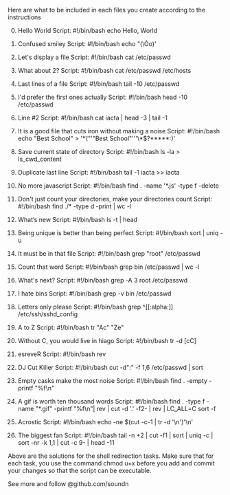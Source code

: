  Here are what to be included in each files you create according to the instructions

0. Hello World
  Script:   #!/bin/bash
    echo Hello, World
1. Confused smiley
Script:   #!/bin/bash
    echo \"\(\Ôo\)\'
2. Let's display a file
Script:   #!/bin/bash
    cat /etc/passwd
3. What about 2?
Script:   #!/bin/bash
    cat /etc/passwd /etc/hosts
4. Last lines of a file
Script:   #!/bin/bash
    tail -10 /etc/passwd
5. I'd prefer the first ones actually
  Script:   #!/bin/bash
    head -10 /etc/passwd
6. Line #2
  Script:   #!/bin/bash
    cat iacta | head -3 | tail -1
7. It is a good file that cuts iron without making a noise
  Script:   #!/bin/bash
    echo "Best School" > '\*\\'\''"Best School"\'\''\\*$\?\*\*\*\*\*:)'
8. Save current state of directory
  Script:   #!/bin/bash
    ls -la > ls_cwd_content
9. Duplicate last line
  Script:   #!/bin/bash
    tail -1 iacta >> iacta
10. No more javascript
  Script:   #!/bin/bash
    find . -name '*.js' -type f -delete
11. Don't just count your directories, make your directories count
  Script:   #!/bin/bash
    find ./* -type d -print | wc -l
12. What’s new
  Script:   #!/bin/bash
    ls -t | head
13. Being unique is better than being perfect
  Script:   #!/bin/bash
    sort | uniq -u
14. It must be in that file
  Script:   #!/bin/bash
    grep "root" /etc/passwd


15. Count that word
  Script:   #!/bin/bash
    grep bin /etc/passwd | wc -l
16. What's next?
  Script:   #!/bin/bash
    grep -A 3 root /etc/passwd
17. I hate bins
  Script:   #!/bin/bash
    grep -v bin /etc/passwd
18. Letters only please
  Script:   #!/bin/bash
    grep ^[[:alpha:]] /etc/ssh/sshd_config
19. A to Z
  Script:   #!/bin/bash
    tr "Ac" "Ze"
20. Without C, you would live in hiago
  Script:   #!/bin/bash
    tr -d [cC]
21. esreveR
  Script:   #!/bin/bash
    rev
22. DJ Cut Killer
  Script:   #!/bin/bash
    cut -d":" -f 1,6 /etc/passwd | sort
23. Empty casks make the most noise
  Script:   #!/bin/bash
    find . -empty -printf "%f\n"
24. A gif is worth ten thousand words
  Script:   #!/bin/bash
    find . -type f -name "*.gif" -printf "%f\n"| rev | cut -d '.' -f2- | rev | LC_ALL=C sort -f
25. Acrostic
  Script:   #!/bin/bash
    echo -ne $(cut -c-1 | tr -d '\n')'\n'
26. The biggest fan
  Script:   #!/bin/bash
    tail -n +2 | cut -f1 | sort | uniq -c | sort -nr -k 1,1 | cut -c 9- | head -11

Above are the solutions for the shell redirection tasks. Make sure that for each task, you use the command chmod u+x <file name> before you add and commit your changes so that the script can be executable.

See more and follow @github.com/soundn
